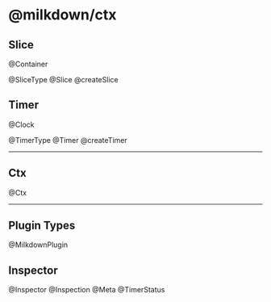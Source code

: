 # @milkdown/ctx

## Slice

@Container

@SliceType
@Slice
@createSlice

## Timer

@Clock

@TimerType
@Timer
@createTimer

---

## Ctx

@Ctx

---

## Plugin Types

@MilkdownPlugin

## Inspector

@Inspector
@Inspection
@Meta
@TimerStatus
